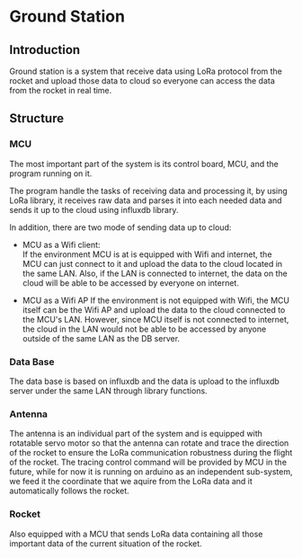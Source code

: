 # Ground Station
## Introduction
Ground station is a system that receive data using LoRa protocol from the rocket and upload those data to cloud so everyone can access the data from the rocket in real time.  

## Structure
### MCU
The most important part of the system is its control board, MCU, and the program running on it.  

The program handle the tasks of receiving data and processing it, by using LoRa library, it receives raw data and parses it into each needed data and sends it up to the cloud using influxdb library.  

In addition, there are two mode of sending data up to cloud:  
- MCU as a Wifi client:  
If the environment MCU is at is equipped with Wifi and internet, the MCU can just connect to it and upload the data to the cloud located in the same LAN. Also, if the LAN is connected to internet, the data on the cloud will be able to be accessed by everyone on internet.  

- MCU as a Wifi AP
If the environment is not equipped with Wifi, the MCU itself can be the Wifi AP and upload the data to the cloud connected to the MCU's LAN. However, since MCU itself is not connected to internet, the cloud in the LAN would not be able to be accessed by anyone outside of the same LAN as the DB server.  

### Data Base
The data base is based on influxdb and the data is upload to the influxdb server under the same LAN through library functions.  

### Antenna
The antenna is an individual part of the system and is equipped with rotatable servo motor so that the antenna can rotate and trace the direction of the rocket to ensure the LoRa communication robustness during the flight of the rocket. The tracing control command will be provided by MCU in the future, while for now it is running on arduino as an independent sub-system, we feed it the coordinate that we aquire from the LoRa data and it automatically follows the rocket.  

### Rocket
Also equipped with a MCU that sends LoRa data containing all those important data of the current situation of the rocket.  
